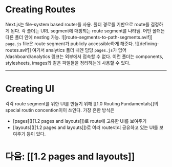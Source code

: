 
# Creating Routes
Next.js는 file-system based router를 사용. 폴더 경로를 기반으로 route를 결정하게 된다.
각 폴더는 URL segment에 매핑되는 route segment를 나타냄.
어떤 폴더든 다른 폴더 안에 nesting 가능.
![[route-segments-to-path-segments.avif]]
`page.js` file은 route segment가 publicly accessible하게 해준다.
![[defining-routes.avif]]
여기서 analytics 폴더 내엔 담당 `pages.js`가 없어 /dashboard/analytics 링크는 외부에서 접속할 수 없다. 이런 폴더는 components, stylesheets, images와 같은 파일들을 정리하는데 사용할 수 있다.

---
# Creating UI
각각 route segment를 위한 UI를 만들기 위해 [[1.0 Routing Fundamentals]]의 special routin concention이이 쓰인다. 가장 흔한 방식은 
- [pages]([[1.2 pages and layouts]])로 route에 고유한 UI를 보여주기 
- [layouts]([[1.2 pages and layouts]])로 여러 route끼리 공유하고 있는 UI를 보여주기 등이 있다.

# 다음: [[1.2 pages and layouts]]